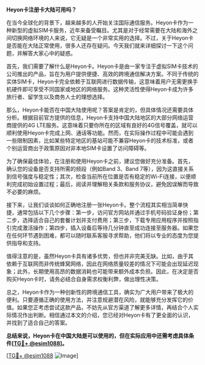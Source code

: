 **Heyon卡注册卡大陆可用吗？**

在当今全球化的背景下，越来越多的人开始关注国际通信服务。Heyon卡作为一种新型的虚拟SIM卡服务，近年来备受瞩目。尤其是对于经常需要在大陆和海外之间切换网络环境的人来说，它无疑是一个非常实用的选择。不过，关于Heyon卡是否能在大陆正常使用，很多人还存在疑问。今天我们就来详细探讨一下这个问题，并解答大家心中的疑惑。

首先，我们需要了解什么是Heyon卡。Heyon卡是由一家专注于虚拟SIM卡技术的公司推出的产品，旨在为用户提供便捷、高效的跨境通信解决方案。不同于传统的实体SIM卡，Heyon卡完全依赖于互联网进行数据传输，这意味着用户无需更换手机硬件即可享受不同国家或地区的网络服务。这种灵活性使得Heyon卡成为许多旅行者、留学生以及商务人士的理想选择。

那么，Heyon卡能否在中国大陆使用呢？答案是肯定的，但具体情况还需要具体分析。根据目前官方提供的信息，Heyon卡支持中国大陆地区的大部分网络运营商提供的4G LTE服务。这意味着只要你所在的区域有良好的4G信号覆盖，就可以顺利使用Heyon卡完成上网、通话等功能。然而，在实际操作过程中可能会遇到一些限制因素，比如某些特定地区的基站可能不兼容Heyon卡的技术标准，或者个别运营商出于政策原因对非本地SIM卡设置了访问障碍等。

为了确保最佳体验，在注册和使用Heyon卡之前，建议您做好充分准备。首先，确认您的设备是否支持所需的频段（例如Band 3、Band 7等），因为这直接关系到信号强度与稳定性；其次，检查当前所在位置是否有稳定的Wi-Fi连接，以便顺利完成初始设置过程；最后，阅读并理解相关条款和服务协议，避免因误解而导致不必要的麻烦。

接下来，让我们谈谈如何正确地注册一张Heyon卡。整个流程其实相当简单快捷，通常包括以下几个步骤：第一步，访问官方网站并通过手机号码验证身份；第二步，选择适合自己的套餐计划并支付费用；第三步，下载专用应用程序并按照指引完成激活操作；第四步，插入设备后等待几分钟直至成功连接至服务器。如果您在任何环节遇到困难，都可以随时联系客服寻求帮助，他们将以专业的态度为您提供指导和支持。

值得注意的是，虽然Heyon卡具有诸多优势，但也并非完美无缺。比如，由于其依赖于互联网而非传统蜂窝网络，因此在网络质量较差的情况下可能会出现延迟现象；此外，长期使用高昂的数据消耗也可能带来额外成本负担。因此，在决定是否购买Heyon卡时，请务必结合自身需求权衡利弊，做出理性决策。

总之，Heyon卡作为一种创新性的跨境通信工具，确实为广大用户带来了极大的便利。只要遵循正确的使用方法，并注意规避潜在风险，就能够充分发挥它的价值。如果您正考虑尝试这款产品，不妨先从官方渠道了解更多详情，再结合个人实际情况作出判断。相信通过本文的介绍，您已经对Heyon卡有了更全面的认识，并找到了适合自己的答案。

**总结来说，Heyon卡在中国大陆是可以使用的，但在实际应用中还需考虑具体条件[[TG💪+ @esim1088](https://t.me/s/esim1088)]。**

[[TG💪+ @esim1088](https://t.me/s/esim1088) ![Image](https://i.postimg.cc/4NQfJmqS/Snipaste-2025-05-13-00-14-12.png)]